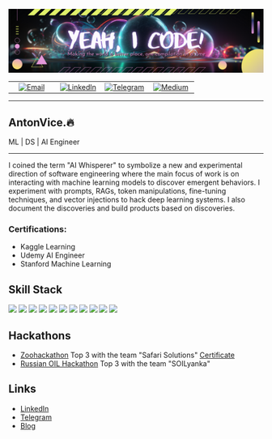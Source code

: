 <p align="center">
  <img src="https://github.com/antonvice/antonvice/blob/main/iconr.png?raw=true" alt="yeahicode">
</p>
<table align="center">
  <tr>
    <td align="center" width="25%"><a href="mailto:anton96vice@gmail.com"><img src="https://img.shields.io/badge/Gmail-D14836?style=for-the-badge&logo=gmail&logoColor=white" alt="Email" /></a></td>
    <td align="center" width="25%"><a href="https://linkedin.com/in/anton96vice"><img src="https://img.shields.io/badge/LinkedIn-0077B5?style=for-the-badge&logo=linkedin&logoColor=white" alt="LinkedIn" /></a></td>
    <td align="center" width="25%"><a href="https://t.me/nucradkillsrats"><img src="https://img.shields.io/badge/Telegram-2CA5E0?style=for-the-badge&logo=telegram&logoColor=white" alt="Telegram" /></a></td>
    <td align="center" width="25%"><a href="https://medium.com/@AI_Whisperer"><img src="https://img.shields.io/badge/Medium-12100E?style=for-the-badge&logo=medium&logoColor=white" alt="Medium" /></a></td>
  </tr>
</table>

---

## AntonVice.🔥

ML | DS | AI Engineer

---

I coined the term "AI Whisperer" to symbolize a new and experimental direction of software engineering where the main focus of work is on interacting with machine learning models to discover emergent behaviors. I experiment with prompts, RAGs, token manipulations, fine-tuning techniques, and vector injections to hack deep learning systems. I also document the discoveries and build products based on discoveries.

### Certifications:
* Kaggle Learning
* Udemy AI Engineer
* Stanford Machine Learning

## Skill Stack
<p align ="center">
  
![](https://img.shields.io/badge/-PyTorch-EE4C2C?style=flat&logo=PyTorch&logoColor=white)
![](https://img.shields.io/badge/-TensorFlow-FF6F00?style=flat&logo=TensorFlow&logoColor=white)
![](https://img.shields.io/badge/-Scikit_learn-F7931E?style=flat&logo=scikit-learn&logoColor=white)
![](https://img.shields.io/badge/-Pandas-150458?style=flat&logo=Pandas&logoColor=white)
![](https://img.shields.io/badge/-SciPy-8CAAE6?style=flat&logo=SciPy&logoColor=white)
![](https://img.shields.io/badge/-FastAPI-009688?style=flat&logo=FastAPI&logoColor=white)
![](https://img.shields.io/badge/-HuggingFace-FFD43B?style=flat&logo=HuggingFace&logoColor=black)
![](https://img.shields.io/badge/-AWS-232F3E?style=flat&logo=amazon-aws&logoColor=white)
![](https://img.shields.io/badge/-Azure-0078D4?style=flat&logo=microsoft-azure&logoColor=white)
![](https://img.shields.io/badge/-Google_Cloud-4285F4?style=flat&logo=google-cloud&logoColor=white)
![](https://img.shields.io/badge/-MLflow-0194E2?style=flat&logo=MLflow&logoColor=white)

</p>


## Hackathons
* [Zoohackathon](https://zoohackathon-2020-europe.devpost.com/) Top 3 with the team "Safari Solutions" [Certificate](https://github.com/anton96vice/Portfolio/blob/main/imgs/Anton%20Vice.pdf)
* [Russian OIL Hackathon](https://vk.com/onlinehackathon) Top 3 with the team "SOILyanka"


## Links
- [LinkedIn](https://www.linkedin.com/in/anton96vice/)
- [Telegram](https://t.me/@nucradkillsrats)
- [Blog](https://www.medium.com/@AI_Whisperer)
